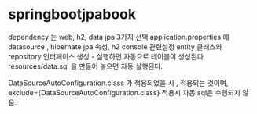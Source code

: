 # springbootjpabook

dependency 는 web, h2, data jpa 3가지 선택
application.properties 에 datasource , hibernate jpa 속성, h2 console 관련설정
entity 클래스와 repository 인터페이스 생성 - 실행하면 자동으로 테이블이 생성된다
resources/data.sql 을 만들어 놓으면 자동 실행된다.

DataSourceAutoConfiguration.class 가 적용되었을 시 , 적용되는 것이며, exclude={DataSourceAutoConfiguration.class} 적용시 자동 sql은 수행되지 않음.
